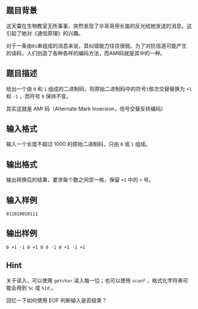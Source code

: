 ## 题目背景

这天霙在生物教室无所事事，突然发现了伞哥哥用长笛的反光给她发送的消息。这引起了她对《通信原理》的兴趣。

对于一条由`01`串组成的消息来说，其纠错能力往往很弱。为了对抗信道可能产生的误码，人们创造了各种各样的编码方法，而AMI码就是其中的一种。

## 题目描述

给出一个由 `0` 和 `1` 组成的二进制码，将原始二进制码中的符号`1`依次交替替换为 `+1` 和 `-1` ，而符号 `0` 保持不变。

其实这就是 AMI 码（Alternate Mark Inversion，信号交替反转编码）

## 输入格式

输入一个长度不超过 $1000$ 的原始二进制码，只由 `0` 或 `1` 组成。

## 输出格式

输出转换后的结果，要求每个数之间空一格，保留 `+1` 中的 `+` 号。

## 输入样例

    011010010111


## 输出样例


    0 +1 -1 0 +1 0 0 -1 0 +1 -1 +1

## Hint

关于读入，可以使用 `getchar` 读入每一位；也可以使用 `scanf` ，格式化字符串可能会用到 `%c` 或 `%1d` 。

回忆一下如何使用 EOF 判断输入是否结束？
